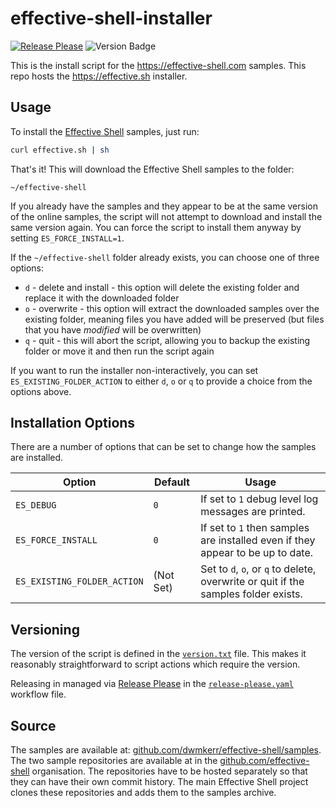 # effective-shell-installer

[![Release Please](https://github.com/dwmkerr/effective-shell-installer/actions/workflows/release-please.yaml/badge.svg)](https://github.com/dwmkerr/effective-shell-installer/actions/workflows/release-please.yaml) ![Version Badge](https://img.shields.io/github/v/tag/dwmkerr/effective-shell-installer?label=Version) 

This is the install script for the https://effective-shell.com samples. This repo hosts the https://effective.sh installer.

## Usage

To install the [Effective Shell](https://effective-shell.com) samples, just run:

```sh
curl effective.sh | sh
```

That's it! This will download the Effective Shell samples to the folder:

```
~/effective-shell
```

If you already have the samples and they appear to be at the same version of the online samples, the script will not attempt to download and install the same version again. You can force the script to install them anyway by setting `ES_FORCE_INSTALL=1`.

If the `~/effective-shell` folder already exists, you can choose one of three options:

- `d` - delete and install - this option will delete the existing folder and replace it with the downloaded folder
- `o` - overwrite - this option will extract the downloaded samples over the existing folder, meaning files you have added will be preserved (but files that you have _modified_ will be overwritten)
- `q` - quit - this will abort the script, allowing you to backup the existing folder or move it and then run the script again

If you want to run the installer non-interactively, you can set `ES_EXISTING_FOLDER_ACTION` to either `d`, `o` or `q` to provide a choice from the options above.

## Installation Options

There are a number of options that can be set to change how the samples are installed.

| Option                      | Default   | Usage                                                                              |
|-----------------------------|-----------|------------------------------------------------------------------------------------|
| `ES_DEBUG`                  | `0`       | If set to `1` debug level log messages are printed.                                |
| `ES_FORCE_INSTALL`          | `0`       | If set to `1` then samples are installed even if they appear to be up to date.     |
| `ES_EXISTING_FOLDER_ACTION` | (Not Set) | Set to `d`, `o`, or `q` to delete, overwrite or quit if the samples folder exists. |

## Versioning

The version of the script is defined in the [`version.txt`](./version.txt) file. This makes it reasonably straightforward to script actions which require the version.

Releasing in managed via [Release Please](https://github.com/googleapis/release-please) in the [`release-please.yaml`](./.github/workflows/release-please.yaml) workflow file.

## Source

The samples are available at: [github.com/dwmkerr/effective-shell/samples](https://github.com/effective-shell). The two sample repositories are available at in the [github.com/effective-shell](https://github.com/effective-shell) organisation. The repositories have to be hosted separately so that they can have their own commit history. The main Effective Shell project clones these repositories and adds them to the samples archive.
